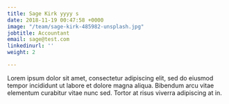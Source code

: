 ```yaml
---
title: Sage Kirk yyyy s
date: 2018-11-19 00:47:58 +0000
image: "/team/sage-kirk-485982-unsplash.jpg"
jobtitle: Accountant
email: sage@test.com
linkedinurl: ''
weight: 2

---
```

Lorem ipsum dolor sit amet, consectetur adipiscing elit, sed do eiusmod tempor incididunt ut labore et dolore magna aliqua. Bibendum arcu vitae elementum curabitur vitae nunc sed. Tortor at risus viverra adipiscing at in.